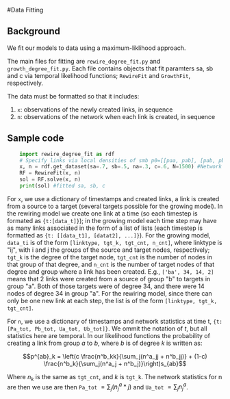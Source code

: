 #Data Fitting

## Background

We fit our models to data using a maximum-liklihood approach. 

The main files for fitting are `rewire_degree_fit.py` and `growth_degree_fit.py`. Each file contains objects that fit paramters sa, sb and c via temporal likelihood functions; `RewireFit` and `GrowthFit`, respectively. 

The data must be formatted so that it includes:
1. `x`: observations of the newly created links, in sequence
2. `n`: observations of the network when each link is created, in sequence

## Sample code
```python
    import rewire_degree_fit as rdf
    # Specify links via local densities of smb p0=[[paa, pab], [pab, pbb]], where pij is the probability that two random links in groups i and j are connected. 
    x, n = rdf.get_dataset(sa=.7, sb=.5, na=.3, c=.6, N=1500) #Network size 1500
    RF = RewireFit(x, n)
    sol = RF.solve(x, n) 
    print(sol) #fitted sa, sb, c
```

For `x`, we use a dictionary of timestamps and created links, a link is created from a source to a target (several targets possible for the growing model). In the rewiring model we create one link at a time (so each timestep is formated as `{t:[data_t]}`); in the growing model each time step may have as many links associated in the form of a list of lists (each timestep is formatted as `{t: [[data_t1], [datat2], ...]}`). 
For the growing model, `data_ti` is of the form `[linktype, tgt_k, tgt_cnt, n_cnt]`, where linktype is "ij", with i and j the groups of the source and target nodes, respectively; `tgt_k` is the degree of the target node, `tgt_cnt` is the number of nodes in that group of that degree, and `n_cnt` is the number of target nodes of that degree and group where a link has been created. E.g., `['ba', 34, 14, 2]` means that 2 links were created from a source of group "b" to targets in group "a". Both of those targets were of degree 34, and there were 14 nodes of degree 34 in group "a". 
For the rewiring model, since there can only be one new link at each step, the list is of the form `[linktype, tgt_k, tgt_cnt]`. 

For `n`, we use a dictionary of timestamps and network statistics at time t, `{t: [Pa_tot, Pb_tot, Ua_tot, Ub_tot]}`. We ommit the notation of _t_, but all statistics here are temporal. In our likelihood functions the probability of creating a link from group $a$ to $b$, where $b$ is of degree $k$ is written as:

$$p^{ab}_k = \left(c \frac{n^b_kk}{\sum_j(n^a_jj + n^b_jj)} + (1-c)  \frac{n^b_k}{\sum_j(n^a_j + n^b_j)}\right)s_{ab}$$

Where $n_k$ is the same as `tgt_cnt`, and $k$ is `tgt_k`. The network statistics for n are then we use are then `Pa_tot` $=\sum_j(n^a_j*j)$ and `Ua_tot` $= \sum_j n^a_j$.  
